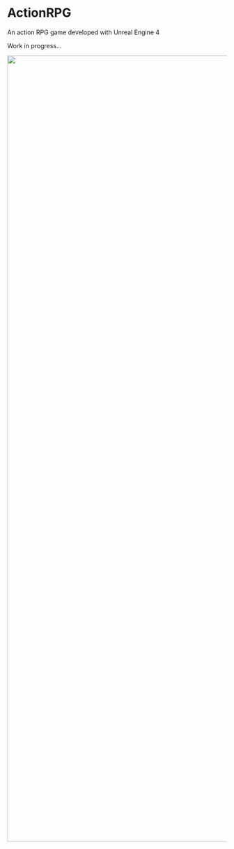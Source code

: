 # ActionRPG
An action RPG game developed with Unreal Engine 4

Work in progress...

<p align="center">
  <img src="https://github.com/HakanAkkurt/ActionRPG/blob/master/Screenshots/Screenshot1.png" width="1800" title="Action RPG">
</p>
